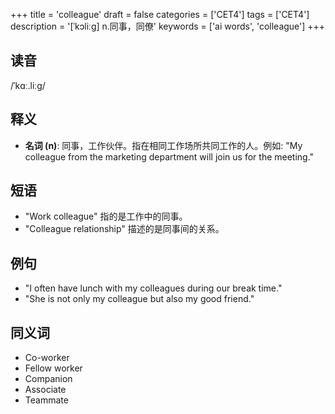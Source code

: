 +++
title = 'colleague'
draft = false
categories = ['CET4']
tags = ['CET4']
description = '[ˈkɔliːg] n.同事，同僚'
keywords = ['ai words', 'colleague']
+++

## 读音
/ˈkɑː.liːɡ/

## 释义
- **名词 (n)**: 同事，工作伙伴。指在相同工作场所共同工作的人。例如: "My colleague from the marketing department will join us for the meeting."

## 短语
- "Work colleague" 指的是工作中的同事。
- "Colleague relationship" 描述的是同事间的关系。

## 例句
- "I often have lunch with my colleagues during our break time."
- "She is not only my colleague but also my good friend."

## 同义词
- Co-worker
- Fellow worker
- Companion
- Associate
- Teammate

